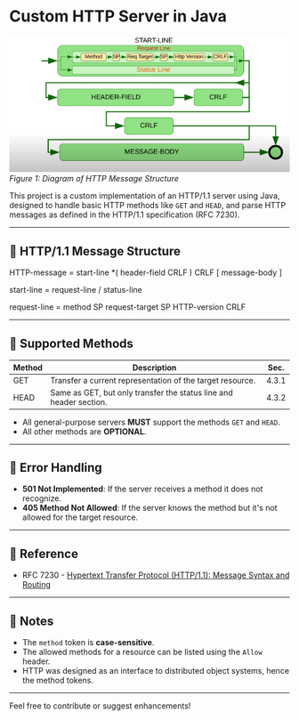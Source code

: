 # Custom HTTP Server in Java

![HTTP Server](img.png)
*Figure 1: Diagram of HTTP Message Structure*


This project is a custom implementation of an HTTP/1.1 server using Java, designed to handle basic HTTP methods like `GET` and `HEAD`, and parse HTTP messages as defined in the HTTP/1.1 specification (RFC 7230).

---

## 📜 HTTP/1.1 Message Structure

HTTP-message = start-line *( header-field CRLF ) CRLF
[ message-body ]

start-line = request-line / status-line

request-line = method SP request-target SP HTTP-version CRLF


---

## 📌 Supported Methods

| Method | Description                                            | Sec.   |
|--------|--------------------------------------------------------|--------|
| GET    | Transfer a current representation of the target resource. | 4.3.1 |
| HEAD   | Same as GET, but only transfer the status line and header section. | 4.3.2 |

- All general-purpose servers **MUST** support the methods `GET` and `HEAD`.
- All other methods are **OPTIONAL**.

---

## 🚫 Error Handling

- **501 Not Implemented**: If the server receives a method it does not recognize.
- **405 Method Not Allowed**: If the server knows the method but it's not allowed for the target resource.

---

## 📖 Reference

- RFC 7230 - [Hypertext Transfer Protocol (HTTP/1.1): Message Syntax and Routing](https://tools.ietf.org/html/rfc7230)

---

## 🧠 Notes

- The `method` token is **case-sensitive**.
- The allowed methods for a resource can be listed using the `Allow` header.
- HTTP was designed as an interface to distributed object systems, hence the method tokens.

---

Feel free to contribute or suggest enhancements!
